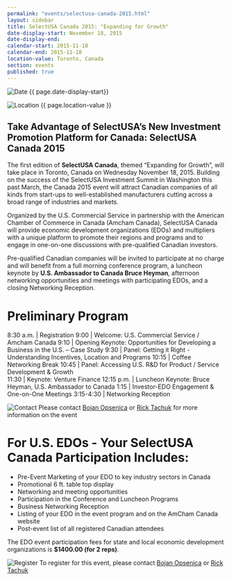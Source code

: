 ```yaml
---
permalink: "events/selectusa-canada-2015.html"
layout: sidebar
title: SelectUSA Canada 2015: "Expanding for Growth"
date-display-start: November 18, 2015
date-display-end:  
calendar-start: 2015-11-18
calendar-end: 2015-11-18
location-value: Toronto, Canada
section: events
published: true
---
```

![Date](https://google.github.io/material-design-icons/action/svg/ic_event_24px.svg "Date") {{ page.date-display-start}}

![Location](http://google.github.io/material-design-icons/social/svg/ic_location_city_24px.svg "Location") {{ page.location-value }}

## Take Advantage of SelectUSA’s New Investment Promotion Platform for Canada: SelectUSA Canada 2015

The first edition of **SelectUSA Canada**, themed “Expanding for Growth”, will take place in Toronto, Canada on Wednesday November 18, 2015.   Building on the success of the SelectUSA Investment Summit in Washington this past March, the Canada 2015 event will attract Canadian companies of all kinds from start-ups to well-established manufacturers cutting across a broad range of industries and markets.

Organized by the U.S. Commercial Service in partnership with the American Chamber of Commerce in Canada (Amcham Canada), SelectUSA Canada will provide economic development organizations (EDOs) and multipliers with a unique platform to promote their regions and programs and to engage in one-on-one discussions with pre-qualified Canadian investors.

Pre-qualified Canadian companies will be invited to participate at no charge and will benefit from a full morning conference program, a luncheon keynote by **U.S. Ambassador to Canada Bruce Heyman**, afternoon networking opportunities and meetings with participating EDOs, and a closing Networking Reception. 

# Preliminary Program

8:30 a.m.         | Registration
9:00              | Welcome: U.S. Commercial Service / Amcham Canada
9:10              | Opening Keynote: Opportunities for Developing a Business in the U.S. – Case Study
9:30              | Panel: Getting it Right - Understanding Incentives, Location and Programs
10:15             | Coffee Networking Break 
10:45             | Panel: Accessing U.S. R&D for Product / Service Development & Growth              
11:30             | Keynote: Venture Finance
12:15 p.m.        | Luncheon Keynote: Bruce Heyman, U.S. Ambassador to Canada
1:15              | Investor-EDO Engagement & One-on-One Meetings
3:15-4:30         | Networking Reception 

![Contact](https://google.github.io/material-design-icons/action/svg/ic_question_answer_24px.svg "Contact") Please contact [Bojan Opsenica](Bojan.Opsenica@trade.gov) or [Rick Tachuk](rtachuk@amchamcanada.ca) for more information on the event

# For U.S. EDOs - Your SelectUSA Canada Participation Includes: 

*	Pre-Event Marketing of your EDO to key industry sectors in Canada
*	Promotional 6 ft. table top display
*	Networking and meeting opportunities
*	Participation in the Conference and Luncheon Programs
*	Business Networking Reception
*	Listing of your EDO in the event program and on the AmCham Canada website
*	Post-event list of all registered Canadian attendees

The EDO event participation fees for state and local economic development organizations is **$1400.00 (for 2 reps)**.

![Register](https://google.github.io/material-design-icons/content/svg/ic_send_24px.svg "RSVP") To register for this event, please contact [Bojan Opsenica](Bojan.Opsenica@trade.gov) or [Rick Tachuk](rtachuk@amchamcanada.ca)
